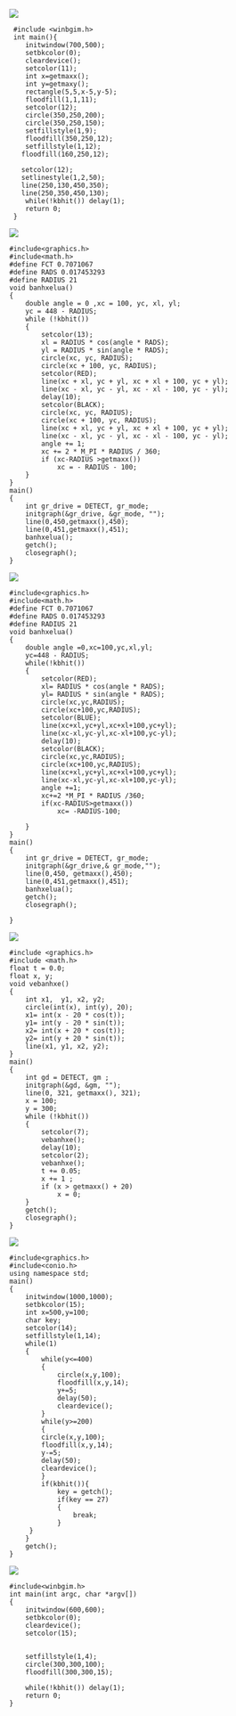 ![](https://i0.wp.com/s1.uphinh.org/2021/10/06/imagef923d61af5bc03fe.png)

     #include <winbgim.h>
     int main(){
     	initwindow(700,500);
     	setbkcolor(0);
        cleardevice();
        setcolor(11);
        int x=getmaxx();
        int y=getmaxy();
        rectangle(5,5,x-5,y-5);
        floodfill(1,1,11);
        setcolor(12);
        circle(350,250,200);
        circle(350,250,150);
        setfillstyle(1,9);
        floodfill(350,250,12);
        setfillstyle(1,12);
       floodfill(160,250,12);
       
       setcolor(12);
       setlinestyle(1,2,50);
       line(250,130,450,350);
       line(250,350,450,130);
    	while(!kbhit()) delay(1);
    	return 0;	
     }

![](https://i0.wp.com/s1.uphinh.org/2021/10/06/image719618c016ea84fe.png)

    #include<graphics.h>
    #include<math.h>
    #define FCT 0.7071067
    #define RADS 0.017453293
    #define RADIUS 21
    void banhxelua()
    {
    	double angle = 0 ,xc = 100, yc, xl, yl;
    	yc = 448 - RADIUS;
    	while (!kbhit())
    	{
    		setcolor(13);
    		xl = RADIUS * cos(angle * RADS);
    		yl = RADIUS * sin(angle * RADS);
    		circle(xc, yc, RADIUS);
    		circle(xc + 100, yc, RADIUS);
    		setcolor(RED);
    		line(xc + xl, yc + yl, xc + xl + 100, yc + yl);
    		line(xc - xl, yc - yl, xc - xl - 100, yc - yl);
    		delay(10);
    		setcolor(BLACK);
    		circle(xc, yc, RADIUS);
    		circle(xc + 100, yc, RADIUS);
    		line(xc + xl, yc + yl, xc + xl + 100, yc + yl);
    		line(xc - xl, yc - yl, xc - xl - 100, yc - yl);
    		angle += 1;
    		xc += 2 * M_PI * RADIUS / 360;
    		if (xc-RADIUS >getmaxx())
    			xc = - RADIUS - 100;
    	}
    }
    main()
    {
    	int gr_drive = DETECT, gr_mode;
    	initgraph(&gr_drive, &gr_mode, "");
    	line(0,450,getmaxx(),450);
    	line(0,451,getmaxx(),451);
    	banhxelua();
    	getch();
    	closegraph();
    }

![](https://i0.wp.com/s1.uphinh.org/2021/10/06/image9ef0f6ff859c0fb6.png)

    #include<graphics.h>
    #include<math.h>
    #define FCT 0.7071067
    #define RADS 0.017453293
    #define RADIUS 21
    void banhxelua()
    {
    	double angle =0,xc=100,yc,xl,yl;
    	yc=448 - RADIUS;
    	while(!kbhit())
    	{
    		setcolor(RED);
    		xl= RADIUS * cos(angle * RADS);
    		yl= RADIUS * sin(angle * RADS);
    		circle(xc,yc,RADIUS);
    		circle(xc+100,yc,RADIUS);
    		setcolor(BLUE);
    		line(xc+xl,yc+yl,xc+xl+100,yc+yl);
    		line(xc-xl,yc-yl,xc-xl+100,yc-yl);
    		delay(10);
    		setcolor(BLACK);
    		circle(xc,yc,RADIUS);
    		circle(xc+100,yc,RADIUS);
    		line(xc+xl,yc+yl,xc+xl+100,yc+yl);
    		line(xc-xl,yc-yl,xc-xl+100,yc-yl);
    		angle +=1;
    		xc+=2 *M_PI * RADIUS /360;
    		if(xc-RADIUS>getmaxx())
    			xc= -RADIUS-100;
    		
    	}
    }
    main()
    {
    	int gr_drive = DETECT, gr_mode;
    	initgraph(&gr_drive,& gr_mode,"");
    	line(0,450, getmaxx(),450);
    	line(0,451,getmaxx(),451);
    	banhxelua();
    	getch();
    	closegraph();
    	
    }

![](https://i0.wp.com/s1.uphinh.org/2021/10/06/imagef170882e9e995152.png)

    #include <graphics.h>
    #include <math.h>
    float t = 0.0;
    float x, y;
    void vebanhxe()
    {
    	int x1,  y1, x2, y2;
    	circle(int(x), int(y), 20);
    	x1= int(x - 20 * cos(t));
    	y1= int(y - 20 * sin(t));
    	x2= int(x + 20 * cos(t));
    	y2= int(y + 20 * sin(t));
    	line(x1, y1, x2, y2);
    }
    main()
    {
    	int gd = DETECT, gm ;
    	initgraph(&gd, &gm, "");
    	line(0, 321, getmaxx(), 321);
    	x = 100;
    	y = 300;
    	while (!kbhit())
    	{
    		setcolor(7);
    		vebanhxe();
    		delay(10);
    		setcolor(2);
    		vebanhxe();
    		t += 0.05;
    		x += 1 ;
    		if (x > getmaxx() + 20)
    			x = 0;
    	}
    	getch();
    	closegraph();
    }

![](https://i0.wp.com/s1.uphinh.org/2021/10/06/Animation.gif)

    #include<graphics.h>
    #include<conio.h>
    using namespace std;
    main()
    {
    	initwindow(1000,1000);
    	setbkcolor(15);
    	int x=500,y=100;
    	char key;
    	setcolor(14);
    	setfillstyle(1,14);
    	while(1)
    	{
    		while(y<=400)
    		{
    			circle(x,y,100);
    			floodfill(x,y,14);
    			y+=5;
    			delay(50);
    			cleardevice();		
    		}
    		while(y>=200)
    		{	
    		circle(x,y,100);
    		floodfill(x,y,14);
    		y-=5;
    		delay(50);
    		cleardevice();
    		}
    		if(kbhit()){
                key = getch();
                if(key == 27)
    			{
                    break;
                }
    	 }
    	}
    	getch();
    }
    

![](https://i0.wp.com/s1.uphinh.org/2021/10/06/imageb4a66013cc330b45.png)

    #include<winbgim.h>
    int main(int argc, char *argv[])
    {
    	initwindow(600,600);
    	setbkcolor(0);
    	cleardevice();
    	setcolor(15);
        
       
    	setfillstyle(1,4);
    	circle(300,300,100);
        floodfill(300,300,15);
        
    	while(!kbhit()) delay(1);
    	return 0;
    }
    
